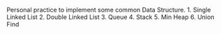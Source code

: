 Personal practice to implement some common Data Structure.
	1. Single Linked List
	2. Double Linked List
	3. Queue
	4. Stack
	5. Min Heap
  6. Union Find
